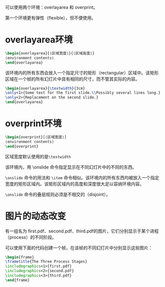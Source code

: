可以使用两个环境：overlayarea 和 overprint。

第一个环境更有弹性（flexible），但不便使用。

# overlayarea环境
```latex
\begin{overlayarea}{⟨区域宽度⟩}{⟨区域高度⟩}  
⟨environment contents⟩  
\end{overlayarea}
```

该环境内的所有东西会放入一个指定尺寸的矩形（rectangular）区域中。该矩形区域在一个帧的所有幻灯片中具有相同的尺寸，而不管其实际的内容。

```latex
\begin{overlayarea}{\textwidth}{3cm}  
\only<1>{Some text for the first slide.\\Possibly several lines long.}  
\only<2>{Replacement on the second slide.}  
\end{overlayarea}
```

# overprint环境
```latex
\begin{overprint}[⟨区域宽度⟩]  
⟨environment contents⟩  
\end{overprint}
```
区域宽度默认使用的是`\textwidth`

该环境内，用 \onslide 命令指定显示在不同幻灯片中的不同的东西。

`\onslide` 命令的用法和 `\item` 命令相似。该环境内的所有东西均被放入一个指定宽度的矩形区域内。该矩形区域内的高度和深度很大足以容纳环境内容。

`\onslide` 命令的叠层规则必须是不相交的（disjoint）。

# 图片的动态改变
有一组名为 first.pdf、second.pdf、third.pdf的图片，它们分别显示于某个进程（process）的不同阶段。

可以使用下面的代码创建一个帧，在该帧的不同幻灯片中分别显示这些图片：
```latex
\begin{frame}  
\frametitle{The Three Process Stages}  
\includegraphics<1>{first.pdf}  
\includegraphics<2>{second.pdf}  
\includegraphics<3>{third.pdf}  
\end{frame}
```
